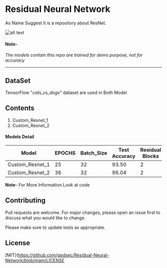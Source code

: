 # Residual Neural Network
As Name Suggest it is a repository about ResNet.

![alt text](https://github.com/gpdsec/Residual-Neural-Network/blob/main/image/cats_vs_dogs.jpg?raw=true)

#### **Note-** 

*The models contain this repo are trained for demo purpose, not for accuracy*

____________________________________________________


## **DataSet**
TensorFlow "*cats_vs_dogs*" dataset are used in Both Model

## **Contents**

1.   Custom_Resnet_1
2.   Custom_Resnet_2


#### **Models Detail**

|Model            |EPOCHS|Batch_Size|Test Accuracy| Residual Blocks |
|-----------------|------|----------|-------------|--|
|Custom_Resnet_1  |25  |32  | 93.50 | 2   |
|Custom_Resnet_2  |36  |32  | 96.04 |  2 |


**Note**- For More Information Look at code


## Contributing
Pull requests are welcome. For major changes, please open an issue first to discuss what you would like to change.

Please make sure to update tests as appropriate.

## License
[MIT](https://github.com/gpdsec/Residual-Neural-Network/blob/main/LICENSE
